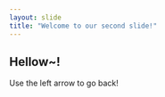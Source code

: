 ```yaml
---
layout: slide
title: "Welcome to our second slide!"
---
```

## Hellow~!
Use the left arrow to go back!

